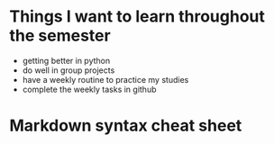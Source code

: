 # Things I want to learn throughout the semester
- getting better in python
- do well in group projects
- have a weekly routine to practice my studies
- complete the weekly tasks in github

# Markdown syntax cheat sheet 


